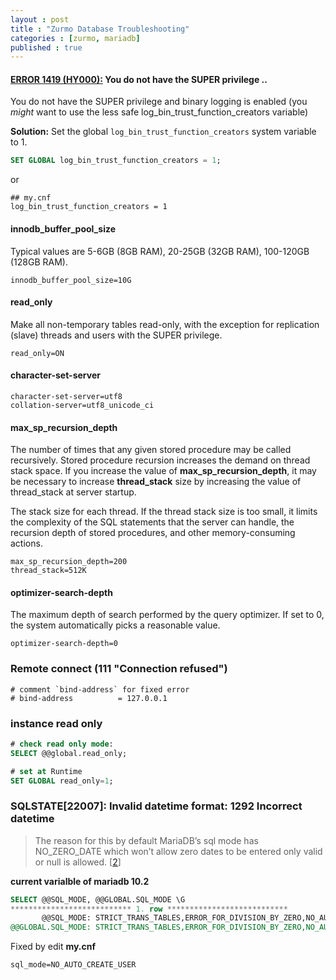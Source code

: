 ```yaml
---
layout : post
title : "Zurmo Database Troubleshooting"
categories : [zurmo, mariadb]
published : true
---
```


#### [ERROR 1419 (HY000):][1]  You do not have the SUPER privilege ..
You do not have the SUPER privilege and
binary logging is enabled (you *might* want to use the less safe
log_bin_trust_function_creators variable)

**Solution:** Set the global `log_bin_trust_function_creators` system variable to 1.

```sql
SET GLOBAL log_bin_trust_function_creators = 1;
```
or
```
## my.cnf
log_bin_trust_function_creators = 1
```

#### innodb_buffer_pool_size
Typical values are 5-6GB (8GB RAM), 20-25GB (32GB RAM), 100-120GB (128GB RAM).

```
innodb_buffer_pool_size=10G
```

#### read_only
Make all non-temporary tables read-only, with the exception for replication (slave) threads and users with the SUPER privilege.

```
read_only=ON
```

#### character-set-server

```
character-set-server=utf8
collation-server=utf8_unicode_ci
```

#### max_sp_recursion_depth
The number of times that any given stored procedure may be called recursively. Stored procedure recursion increases the demand on thread stack space. If you increase the value of **max_sp_recursion_depth**, it may be necessary to increase **thread_stack** size by increasing the value of thread_stack at server startup.

The stack size for each thread.  If the thread stack size is too small,
it limits the complexity of the SQL statements that the server can handle,
the recursion depth of stored procedures, and other memory-consuming actions.

```
max_sp_recursion_depth=200
thread_stack=512K
```

#### optimizer-search-depth
The maximum depth of search performed by the query optimizer.
If set to 0, the system automatically picks a reasonable value.

```
optimizer-search-depth=0
```

### Remote connect  (111 "Connection refused")
```
# comment `bind-address` for fixed error
# bind-address          = 127.0.0.1  
```

### instance read only
```sql
# check read only mode:
SELECT @@global.read_only;
```

```sql
# set at Runtime
SET GLOBAL read_only=1;
```

### SQLSTATE[22007]: Invalid datetime format: 1292 Incorrect datetime

>The reason for this by default MariaDB’s sql mode has NO_ZERO_DATE which won’t allow zero dates to be entered only valid or null is allowed. \[[2]\]

**current varialble of mariadb 10.2**
```sql
SELECT @@SQL_MODE, @@GLOBAL.SQL_MODE \G
*************************** 1. row ***************************
       @@SQL_MODE: STRICT_TRANS_TABLES,ERROR_FOR_DIVISION_BY_ZERO,NO_AUTO_CREATE_USER,NO_ENGINE_SUBSTITUTION
@@GLOBAL.SQL_MODE: STRICT_TRANS_TABLES,ERROR_FOR_DIVISION_BY_ZERO,NO_AUTO_CREATE_USER,NO_ENGINE_SUBSTITUTION
```

Fixed by edit **my.cnf**

```
sql_mode=NO_AUTO_CREATE_USER
```



[1]: https://stackoverflow.com/questions/56389698/why-super-privileges-are-disabled-when-binary-logging-option-is-on "EO[2]R 1419 (HY000)"

[2]: https://dcblog.dev/mariabdb-avoid-invalid-datetime-format-when-date-is-empty "Invalid datetime format"
